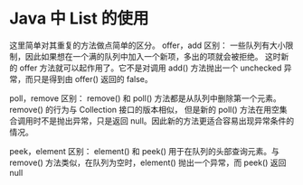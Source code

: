# Java 中 List 的使用

这里简单对其重复的方法做点简单的区分。
offer，add 区别：
一些队列有大小限制，因此如果想在一个满的队列中加入一个新项，多出的项就会被拒绝。
这时新的 offer 方法就可以起作用了。它不是对调用 add() 方法抛出一个 unchecked 异常，而只是得到由 offer() 返回的 false。

poll，remove 区别：
remove() 和 poll() 方法都是从队列中删除第一个元素。remove() 的行为与 Collection 接口的版本相似，
但是新的 poll() 方法在用空集合调用时不是抛出异常，只是返回 null。因此新的方法更适合容易出现异常条件的情况。

peek，element 区别：
element() 和 peek() 用于在队列的头部查询元素。与 remove() 方法类似，在队列为空时，element() 抛出一个异常，而 peek() 返回 null
